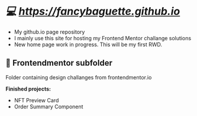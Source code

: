 # ***💻 https://fancybaguette.github.io***
- My github.io page repository<br>
- I mainly use this site for hosting my Frontend Mentor challange solutions<br>
- New home page work in progress. This will be my first RWD.

## **📁 Frontendmentor subfolder**
Folder containing design challanges from frontendmentor.io<br>

**Finished projects:** 
- NFT Preview Card
- Order Summary Component
